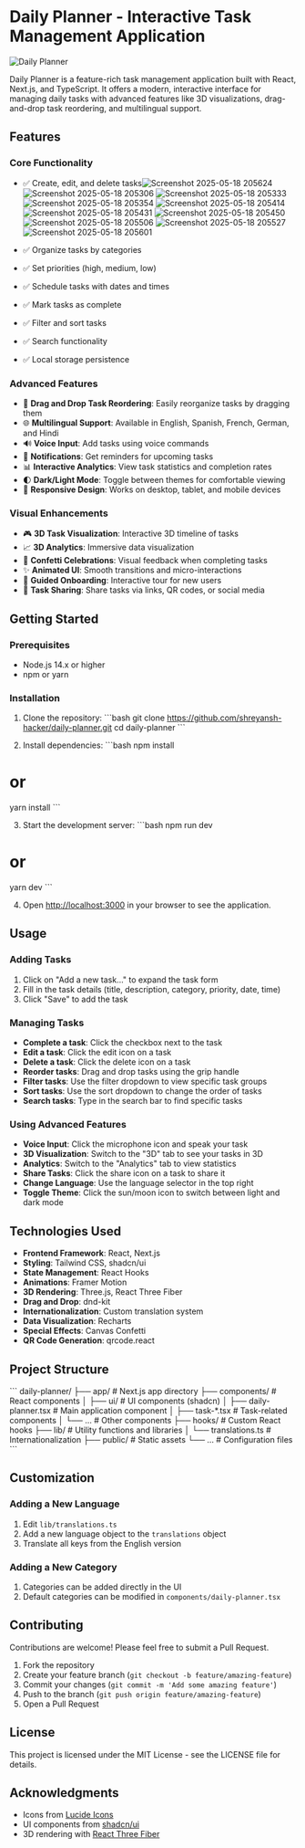 # Daily Planner - Interactive Task Management Application

![Daily Planner](https://placeholder.svg?height=300&width=600&text=Daily+Planner)

Daily Planner is a feature-rich task management application built with React, Next.js, and TypeScript. It offers a modern, interactive interface for managing daily tasks with advanced features like 3D visualizations, drag-and-drop task reordering, and multilingual support.

## Features

### Core Functionality
- ✅ Create, edit, and delete tasks![Screenshot 2025-05-18 205624](https://github.com/user-attachments/assets/e6a5e55b-613c-4c35-84a7-f35ec9e5c7fb)
![Screenshot 2025-05-18 205306](https://github.com/user-attachments/assets/2f781731-409d-4599-9ae0-0303fd406ca2)
![Screenshot 2025-05-18 205333](https://github.com/user-attachments/assets/0e81bd3f-6da8-4ba5-a941-3a58023027dc)
![Screenshot 2025-05-18 205354](https://github.com/user-attachments/assets/3361302c-6e70-4782-992a-ca108f94d666)
![Screenshot 2025-05-18 205414](https://github.com/user-attachments/assets/7da7998f-5624-4fa6-868a-b55b27b20a67)
![Screenshot 2025-05-18 205431](https://github.com/user-attachments/assets/7aa01256-c167-4f5a-9bd5-fcb65a929bb0)
![Screenshot 2025-05-18 205450](https://github.com/user-attachments/assets/0af83a9b-8730-49fa-897d-8c34e1bce668)
![Screenshot 2025-05-18 205506](https://github.com/user-attachments/assets/1d4995c9-a227-423d-829c-0b054e558035)
![Screenshot 2025-05-18 205527](https://github.com/user-attachments/assets/a5ae2f75-fec0-4b52-a067-746dfcc765bf)
![Screenshot 2025-05-18 205601](https://github.com/user-attachments/assets/b0cb698f-2751-453a-8d5f-51911cd35556)

- ✅ Organize tasks by categories
- ✅ Set priorities (high, medium, low)
- ✅ Schedule tasks with dates and times
- ✅ Mark tasks as complete
- ✅ Filter and sort tasks
- ✅ Search functionality
- ✅ Local storage persistence

### Advanced Features
- 🔄 **Drag and Drop Task Reordering**: Easily reorganize tasks by dragging them
- 🌐 **Multilingual Support**: Available in English, Spanish, French, German, and Hindi
- 🔊 **Voice Input**: Add tasks using voice commands
- 🔔 **Notifications**: Get reminders for upcoming tasks
- 📊 **Interactive Analytics**: View task statistics and completion rates
- 🌓 **Dark/Light Mode**: Toggle between themes for comfortable viewing
- 📱 **Responsive Design**: Works on desktop, tablet, and mobile devices

### Visual Enhancements
- 🎮 **3D Task Visualization**: Interactive 3D timeline of tasks
- 📈 **3D Analytics**: Immersive data visualization
- 🎉 **Confetti Celebrations**: Visual feedback when completing tasks
- ✨ **Animated UI**: Smooth transitions and micro-interactions
- 🚀 **Guided Onboarding**: Interactive tour for new users
- 🔗 **Task Sharing**: Share tasks via links, QR codes, or social media

## Getting Started

### Prerequisites
- Node.js 14.x or higher
- npm or yarn

### Installation

1. Clone the repository:
\`\`\`bash
git clone https://github.com/shreyansh-hacker/daily-planner.git
cd daily-planner
\`\`\`

2. Install dependencies:
\`\`\`bash
npm install
# or
yarn install
\`\`\`

3. Start the development server:
\`\`\`bash
npm run dev
# or
yarn dev
\`\`\`

4. Open [http://localhost:3000](http://localhost:3000) in your browser to see the application.

## Usage

### Adding Tasks
1. Click on "Add a new task..." to expand the task form
2. Fill in the task details (title, description, category, priority, date, time)
3. Click "Save" to add the task

### Managing Tasks
- **Complete a task**: Click the checkbox next to the task
- **Edit a task**: Click the edit icon on a task
- **Delete a task**: Click the delete icon on a task
- **Reorder tasks**: Drag and drop tasks using the grip handle
- **Filter tasks**: Use the filter dropdown to view specific task groups
- **Sort tasks**: Use the sort dropdown to change the order of tasks
- **Search tasks**: Type in the search bar to find specific tasks

### Using Advanced Features
- **Voice Input**: Click the microphone icon and speak your task
- **3D Visualization**: Switch to the "3D" tab to see your tasks in 3D
- **Analytics**: Switch to the "Analytics" tab to view statistics
- **Share Tasks**: Click the share icon on a task to share it
- **Change Language**: Use the language selector in the top right
- **Toggle Theme**: Click the sun/moon icon to switch between light and dark mode

## Technologies Used

- **Frontend Framework**: React, Next.js
- **Styling**: Tailwind CSS, shadcn/ui
- **State Management**: React Hooks
- **Animations**: Framer Motion
- **3D Rendering**: Three.js, React Three Fiber
- **Drag and Drop**: dnd-kit
- **Internationalization**: Custom translation system
- **Data Visualization**: Recharts
- **Special Effects**: Canvas Confetti
- **QR Code Generation**: qrcode.react

## Project Structure

\`\`\`
daily-planner/
├── app/                  # Next.js app directory
├── components/           # React components
│   ├── ui/               # UI components (shadcn)
│   ├── daily-planner.tsx # Main application component
│   ├── task-*.tsx        # Task-related components
│   └── ...               # Other components
├── hooks/                # Custom React hooks
├── lib/                  # Utility functions and libraries
│   └── translations.ts   # Internationalization
├── public/               # Static assets
└── ...                   # Configuration files
\`\`\`

## Customization

### Adding a New Language
1. Edit `lib/translations.ts`
2. Add a new language object to the `translations` object
3. Translate all keys from the English version

### Adding a New Category
1. Categories can be added directly in the UI
2. Default categories can be modified in `components/daily-planner.tsx`

## Contributing

Contributions are welcome! Please feel free to submit a Pull Request.

1. Fork the repository
2. Create your feature branch (`git checkout -b feature/amazing-feature`)
3. Commit your changes (`git commit -m 'Add some amazing feature'`)
4. Push to the branch (`git push origin feature/amazing-feature`)
5. Open a Pull Request

## License

This project is licensed under the MIT License - see the LICENSE file for details.

## Acknowledgments

- Icons from [Lucide Icons](https://lucide.dev/)
- UI components from [shadcn/ui](https://ui.shadcn.com/)
- 3D rendering with [React Three Fiber](https://docs.pmnd.rs/react-three-fiber)
